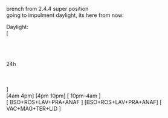 brench from 2.4.4 super position  
going to impulment daylight, its here from now:  

Daylight:  
[<div style="height: 50px;"></div>24h<div style="height: 50px;"></div>]  
[4am                                     4pm] [4pm             10pm] [     10pm-4am      ]  
[            BSO+ROS+LAV+PRA+ANAF           ] [BSO+ROS+LAV+PRA+ANAF] [  VAC+MAG+TER+LID  ]  
